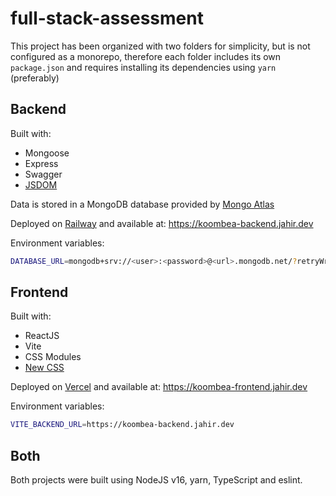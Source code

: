# full-stack-assessment

This project has been organized with two folders for simplicity, but is not configured as a monorepo, therefore each folder includes its own `package.json` and requires installing its dependencies using `yarn` (preferably)

## Backend

Built with:
- Mongoose
- Express
- Swagger
- [JSDOM](https://www.npmjs.com/package/jsdom)

Data is stored in a MongoDB database provided by [Mongo Atlas](https://www.mongodb.com/atlas)

Deployed on [Railway](https://railway.app?referralCode=Ri5XbE) and available at: https://koombea-backend.jahir.dev

Environment variables:
```bash
DATABASE_URL=mongodb+srv://<user>:<password>@<url>.mongodb.net/?retryWrites=true&w=majority
```

## Frontend

Built with:
- ReactJS
- Vite
- CSS Modules
- [New CSS](https://newcss.net/)

Deployed on [Vercel](https://vercel.com) and available at: https://koombea-frontend.jahir.dev

Environment variables:
```bash
VITE_BACKEND_URL=https://koombea-backend.jahir.dev
```

## Both
Both projects were built using NodeJS v16, yarn, TypeScript and eslint.
